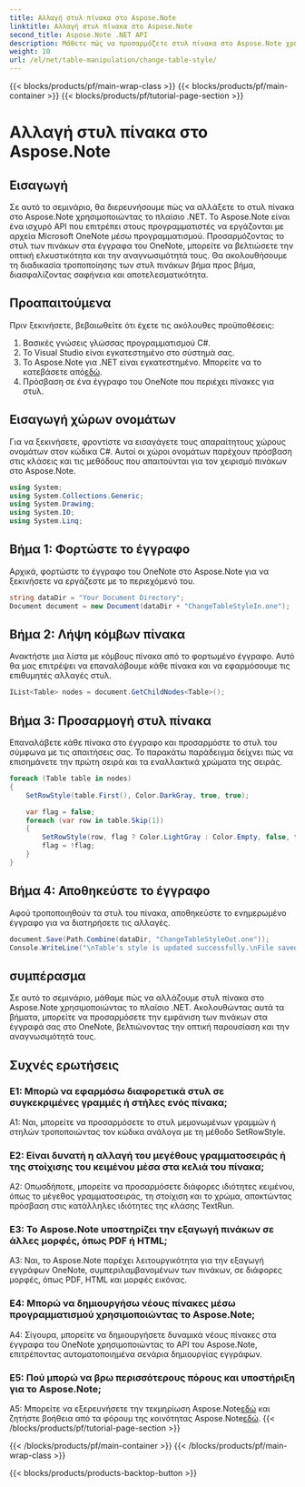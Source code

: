 ```yaml
---
title: Αλλαγή στυλ πίνακα στο Aspose.Note
linktitle: Αλλαγή στυλ πίνακα στο Aspose.Note
second_title: Aspose.Note .NET API
description: Μάθετε πώς να προσαρμόζετε στυλ πίνακα στο Aspose.Note χρησιμοποιώντας C#. Τροποποιήστε τα χρώματα, τις γραμματοσειρές και άλλα για βελτιωμένη παρουσίαση εγγράφων.
weight: 10
url: /el/net/table-manipulation/change-table-style/
---
```


{{< blocks/products/pf/main-wrap-class >}}
{{< blocks/products/pf/main-container >}}
{{< blocks/products/pf/tutorial-page-section >}}

# Αλλαγή στυλ πίνακα στο Aspose.Note

## Εισαγωγή

Σε αυτό το σεμινάριο, θα διερευνήσουμε πώς να αλλάξετε το στυλ πίνακα στο Aspose.Note χρησιμοποιώντας το πλαίσιο .NET. Το Aspose.Note είναι ένα ισχυρό API που επιτρέπει στους προγραμματιστές να εργάζονται με αρχεία Microsoft OneNote μέσω προγραμματισμού. Προσαρμόζοντας το στυλ των πινάκων στα έγγραφα του OneNote, μπορείτε να βελτιώσετε την οπτική ελκυστικότητα και την αναγνωσιμότητά τους. Θα ακολουθήσουμε τη διαδικασία τροποποίησης των στυλ πινάκων βήμα προς βήμα, διασφαλίζοντας σαφήνεια και αποτελεσματικότητα.

## Προαπαιτούμενα

Πριν ξεκινήσετε, βεβαιωθείτε ότι έχετε τις ακόλουθες προϋποθέσεις:
1. Βασικές γνώσεις γλώσσας προγραμματισμού C#.
2. Το Visual Studio είναι εγκατεστημένο στο σύστημά σας.
3.  Το Aspose.Note για .NET είναι εγκατεστημένο. Μπορείτε να το κατεβάσετε από[εδώ](https://releases.aspose.com/note/net/).
4. Πρόσβαση σε ένα έγγραφο του OneNote που περιέχει πίνακες για στυλ.

## Εισαγωγή χώρων ονομάτων

Για να ξεκινήσετε, φροντίστε να εισαγάγετε τους απαραίτητους χώρους ονομάτων στον κώδικα C#. Αυτοί οι χώροι ονομάτων παρέχουν πρόσβαση στις κλάσεις και τις μεθόδους που απαιτούνται για τον χειρισμό πινάκων στο Aspose.Note.
```csharp
using System;
using System.Collections.Generic;
using System.Drawing;
using System.IO;
using System.Linq;
```

## Βήμα 1: Φορτώστε το έγγραφο

Αρχικά, φορτώστε το έγγραφο του OneNote στο Aspose.Note για να ξεκινήσετε να εργάζεστε με το περιεχόμενό του.
```csharp
string dataDir = "Your Document Directory";
Document document = new Document(dataDir + "ChangeTableStyleIn.one");
```

## Βήμα 2: Λήψη κόμβων πίνακα

Ανακτήστε μια λίστα με κόμβους πίνακα από το φορτωμένο έγγραφο. Αυτό θα μας επιτρέψει να επαναλάβουμε κάθε πίνακα και να εφαρμόσουμε τις επιθυμητές αλλαγές στυλ.
```csharp
IList<Table> nodes = document.GetChildNodes<Table>();
```

## Βήμα 3: Προσαρμογή στυλ πίνακα

Επαναλάβετε κάθε πίνακα στο έγγραφο και προσαρμόστε το στυλ του σύμφωνα με τις απαιτήσεις σας. Το παρακάτω παράδειγμα δείχνει πώς να επισημάνετε την πρώτη σειρά και τα εναλλακτικά χρώματα της σειράς.
```csharp
foreach (Table table in nodes)
{
    SetRowStyle(table.First(), Color.DarkGray, true, true);

    var flag = false;
    foreach (var row in table.Skip(1))
    {
        SetRowStyle(row, flag ? Color.LightGray : Color.Empty, false, false);
        flag = !flag;
    }
}
```

## Βήμα 4: Αποθηκεύστε το έγγραφο

Αφού τροποποιηθούν τα στυλ του πίνακα, αποθηκεύστε το ενημερωμένο έγγραφο για να διατηρήσετε τις αλλαγές.
```csharp
document.Save(Path.Combine(dataDir, "ChangeTableStyleOut.one"));
Console.WriteLine("\nTable's style is updated successfully.\nFile saved at " + dataDir);
```

## συμπέρασμα

Σε αυτό το σεμινάριο, μάθαμε πώς να αλλάζουμε στυλ πίνακα στο Aspose.Note χρησιμοποιώντας το πλαίσιο .NET. Ακολουθώντας αυτά τα βήματα, μπορείτε να προσαρμόσετε την εμφάνιση των πινάκων στα έγγραφά σας στο OneNote, βελτιώνοντας την οπτική παρουσίαση και την αναγνωσιμότητά τους.

## Συχνές ερωτήσεις

### Ε1: Μπορώ να εφαρμόσω διαφορετικά στυλ σε συγκεκριμένες γραμμές ή στήλες ενός πίνακα;

A1: Ναι, μπορείτε να προσαρμόσετε το στυλ μεμονωμένων γραμμών ή στηλών τροποποιώντας τον κώδικα ανάλογα με τη μέθοδο SetRowStyle.
  
### Ε2: Είναι δυνατή η αλλαγή του μεγέθους γραμματοσειράς ή της στοίχισης του κειμένου μέσα στα κελιά του πίνακα;

A2: Οπωσδήποτε, μπορείτε να προσαρμόσετε διάφορες ιδιότητες κειμένου, όπως το μέγεθος γραμματοσειράς, τη στοίχιση και το χρώμα, αποκτώντας πρόσβαση στις κατάλληλες ιδιότητες της κλάσης TextRun.

### Ε3: Το Aspose.Note υποστηρίζει την εξαγωγή πινάκων σε άλλες μορφές, όπως PDF ή HTML;

A3: Ναι, το Aspose.Note παρέχει λειτουργικότητα για την εξαγωγή εγγράφων OneNote, συμπεριλαμβανομένων των πινάκων, σε διάφορες μορφές, όπως PDF, HTML και μορφές εικόνας.

### Ε4: Μπορώ να δημιουργήσω νέους πίνακες μέσω προγραμματισμού χρησιμοποιώντας το Aspose.Note;

A4: Σίγουρα, μπορείτε να δημιουργήσετε δυναμικά νέους πίνακες στα έγγραφα του OneNote χρησιμοποιώντας το API του Aspose.Note, επιτρέποντας αυτοματοποιημένα σενάρια δημιουργίας εγγράφων.

### Ε5: Πού μπορώ να βρω περισσότερους πόρους και υποστήριξη για το Aspose.Note;

 A5: Μπορείτε να εξερευνήσετε την τεκμηρίωση Aspose.Note[εδώ](https://reference.aspose.com/note/net/) και ζητήστε βοήθεια από τα φόρουμ της κοινότητας Aspose.Note[εδώ](https://forum.aspose.com/c/note/28).
{{< /blocks/products/pf/tutorial-page-section >}}

{{< /blocks/products/pf/main-container >}}
{{< /blocks/products/pf/main-wrap-class >}}

{{< blocks/products/products-backtop-button >}}
